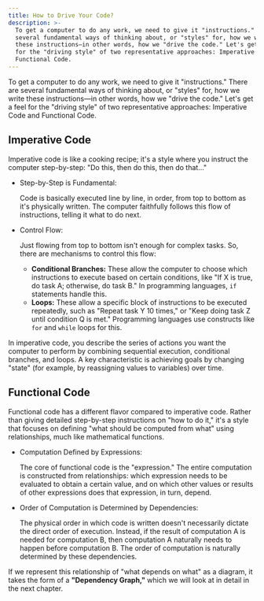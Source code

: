 ```yaml
---
title: How to Drive Your Code?
description: >-
  To get a computer to do any work, we need to give it "instructions." There are
  several fundamental ways of thinking about, or "styles" for, how we write
  these instructions—in other words, how we "drive the code." Let's get a feel
  for the "driving style" of two representative approaches: Imperative Code and
  Functional Code.
---
```

To get a computer to do any work, we need to give it "instructions." There are several fundamental ways of thinking about, or "styles" for, how we write these instructions—in other words, how we "drive the code." Let's get a feel for the "driving style" of two representative approaches: Imperative Code and Functional Code.

## Imperative Code

Imperative code is like a cooking recipe; it's a style where you instruct the computer step-by-step: "Do this, then do this, then do that..."

-   Step-by-Step is Fundamental:

    Code is basically executed line by line, in order, from top to bottom as it's physically written. The computer faithfully follows this flow of instructions, telling it what to do next.

-   Control Flow:

    Just flowing from top to bottom isn't enough for complex tasks. So, there are mechanisms to control this flow:

    -   **Conditional Branches:** These allow the computer to choose which instructions to execute based on certain conditions, like "If X is true, do task A; otherwise, do task B." In programming languages, `if` statements handle this.
    -   **Loops:** These allow a specific block of instructions to be executed repeatedly, such as "Repeat task Y 10 times," or "Keep doing task Z until condition Q is met." Programming languages use constructs like `for` and `while` loops for this.

In imperative code, you describe the series of actions you want the computer to perform by combining sequential execution, conditional branches, and loops. A key characteristic is achieving goals by changing "state" (for example, by reassigning values to variables) over time.

## Functional Code

Functional code has a different flavor compared to imperative code. Rather than giving detailed step-by-step instructions on "how to do it," it's a style that focuses on defining "what should be computed from what" using relationships, much like mathematical functions.

-   Computation Defined by Expressions:

    The core of functional code is the "expression." The entire computation is constructed from relationships: which expression needs to be evaluated to obtain a certain value, and on which other values or results of other expressions does that expression, in turn, depend.

-   Order of Computation is Determined by Dependencies:

    The physical order in which code is written doesn't necessarily dictate the direct order of execution. Instead, if the result of computation A is needed for computation B, then computation A naturally needs to happen before computation B. The order of computation is naturally determined by these dependencies.

If we represent this relationship of "what depends on what" as a diagram, it takes the form of a **"Dependency Graph,"** which we will look at in detail in the next chapter.
